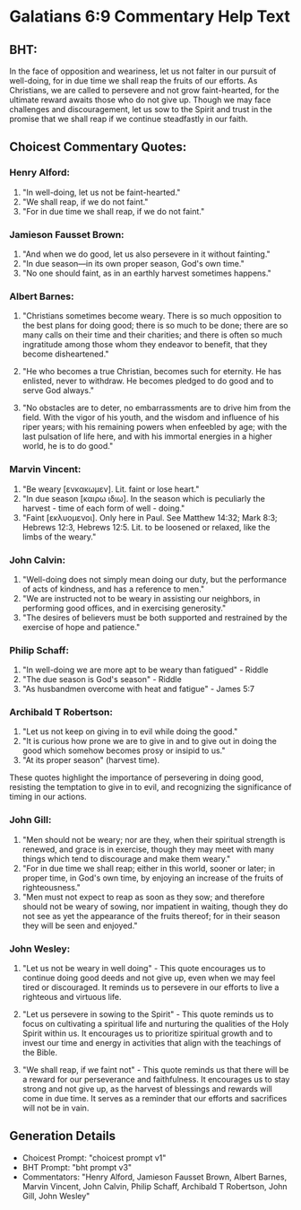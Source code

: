 # Galatians 6:9 Commentary Help Text

## BHT:
In the face of opposition and weariness, let us not falter in our pursuit of well-doing, for in due time we shall reap the fruits of our efforts. As Christians, we are called to persevere and not grow faint-hearted, for the ultimate reward awaits those who do not give up. Though we may face challenges and discouragement, let us sow to the Spirit and trust in the promise that we shall reap if we continue steadfastly in our faith.

## Choicest Commentary Quotes:
### Henry Alford:
1. "In well-doing, let us not be faint-hearted." 
2. "We shall reap, if we do not faint." 
3. "For in due time we shall reap, if we do not faint."

### Jamieson Fausset Brown:
1. "And when we do good, let us also persevere in it without fainting." 
2. "In due season—in its own proper season, God's own time." 
3. "No one should faint, as in an earthly harvest sometimes happens."

### Albert Barnes:
1. "Christians sometimes become weary. There is so much opposition to the best plans for doing good; there is so much to be done; there are so many calls on their time and their charities; and there is often so much ingratitude among those whom they endeavor to benefit, that they become disheartened." 

2. "He who becomes a true Christian, becomes such for eternity. He has enlisted, never to withdraw. He becomes pledged to do good and to serve God always."

3. "No obstacles are to deter, no embarrassments are to drive him from the field. With the vigor of his youth, and the wisdom and influence of his riper years; with his remaining powers when enfeebled by age; with the last pulsation of life here, and with his immortal energies in a higher world, he is to do good."

### Marvin Vincent:
1. "Be weary [ενκακωμεν]. Lit. faint or lose heart." 
2. "In due season [καιρω ιδιω]. In the season which is peculiarly the harvest - time of each form of well - doing."
3. "Faint [εκλυομενοι]. Only here in Paul. See Matthew 14:32; Mark 8:3; Hebrews 12:3, Hebrews 12:5. Lit. to be loosened or relaxed, like the limbs of the weary."

### John Calvin:
1. "Well-doing does not simply mean doing our duty, but the performance of acts of kindness, and has a reference to men."
2. "We are instructed not to be weary in assisting our neighbors, in performing good offices, and in exercising generosity."
3. "The desires of believers must be both supported and restrained by the exercise of hope and patience."

### Philip Schaff:
1. "In well-doing we are more apt to be weary than fatigued" - Riddle
2. "The due season is God's season" - Riddle
3. "As husbandmen overcome with heat and fatigue" - James 5:7

### Archibald T Robertson:
1. "Let us not keep on giving in to evil while doing the good." 
2. "It is curious how prone we are to give in and to give out in doing the good which somehow becomes prosy or insipid to us."
3. "At its proper season" (harvest time). 

These quotes highlight the importance of persevering in doing good, resisting the temptation to give in to evil, and recognizing the significance of timing in our actions.

### John Gill:
1. "Men should not be weary; nor are they, when their spiritual strength is renewed, and grace is in exercise, though they may meet with many things which tend to discourage and make them weary."
2. "For in due time we shall reap; either in this world, sooner or later; in proper time, in God's own time, by enjoying an increase of the fruits of righteousness."
3. "Men must not expect to reap as soon as they sow; and therefore should not be weary of sowing, nor impatient in waiting, though they do not see as yet the appearance of the fruits thereof; for in their season they will be seen and enjoyed."

### John Wesley:
1. "Let us not be weary in well doing" - This quote encourages us to continue doing good deeds and not give up, even when we may feel tired or discouraged. It reminds us to persevere in our efforts to live a righteous and virtuous life.

2. "Let us persevere in sowing to the Spirit" - This quote reminds us to focus on cultivating a spiritual life and nurturing the qualities of the Holy Spirit within us. It encourages us to prioritize spiritual growth and to invest our time and energy in activities that align with the teachings of the Bible.

3. "We shall reap, if we faint not" - This quote reminds us that there will be a reward for our perseverance and faithfulness. It encourages us to stay strong and not give up, as the harvest of blessings and rewards will come in due time. It serves as a reminder that our efforts and sacrifices will not be in vain.


## Generation Details
- Choicest Prompt: "choicest prompt v1"
- BHT Prompt: "bht prompt v3"
- Commentators: "Henry Alford, Jamieson Fausset Brown, Albert Barnes, Marvin Vincent, John Calvin, Philip Schaff, Archibald T Robertson, John Gill, John Wesley"
